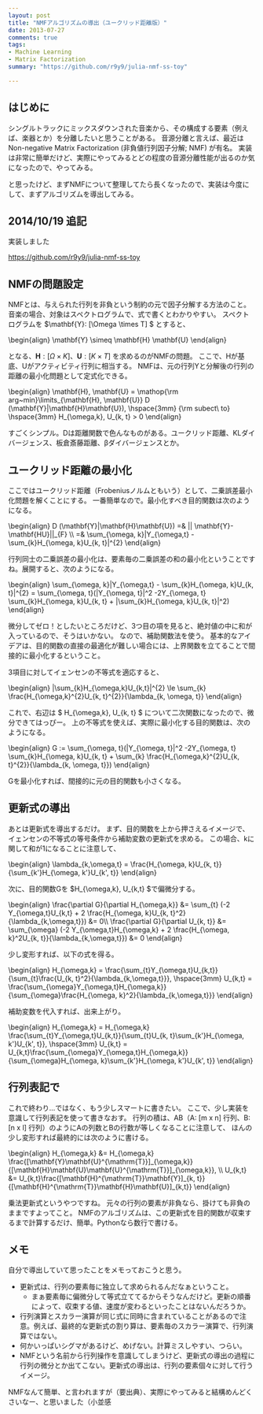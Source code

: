 ```yaml
---
layout: post
title: "NMFアルゴリズムの導出（ユークリッド距離版）"
date: 2013-07-27
comments: true
tags:
- Machine Learning
- Matrix Factorization
summary: "https://github.com/r9y9/julia-nmf-ss-toy"

---
```


## はじめに

シングルトラックにミックスダウンされた音楽から、その構成する要素（例えば、楽器とか）を分離したいと思うことがある。
音源分離と言えば、最近はNon-negative Matrix Factorization (非負値行列因子分解; NMF) が有名。
実装は非常に簡単だけど、実際にやってみるとどの程度の音源分離性能が出るのか気になったので、やってみる。

と思ったけど、まずNMFについて整理してたら長くなったので、実装は今度にして、まずアルゴリズムを導出してみる。

## 2014/10/19 追記

実装しました

https://github.com/r9y9/julia-nmf-ss-toy

## NMFの問題設定

NMFとは、与えられた行列を非負という制約の元で因子分解する方法のこと。
音楽の場合、対象はスペクトログラムで、式で書くとわかりやすい。
スペクトログラムを $\mathbf{Y}: [\Omega \times T] $
    とすると、

<div>
\begin{align}
\mathbf{Y} \simeq \mathbf{H} \mathbf{U}
\end{align}
</div>

となる、$\mathbf{H}: [\Omega \times K]、\mathbf{U}: [K \times T]$ を求めるのがNMFの問題。
ここで、Hが基底、Uがアクティビティ行列に相当する。
NMFは、元の行列Yと分解後の行列の距離の最小化問題として定式化できる。

<div>
\begin{align}
\mathbf{H}, \mathbf{U} = \mathop{\rm arg~min}\limits_{\mathbf{H}, \mathbf{U}} D (\mathbf{Y}|\mathbf{H}\mathbf{U}), \hspace{3mm} {\rm subect\ to} \hspace{3mm} H_{\omega,k}, U_{k, t} > 0
\end{align}
</div>

すごくシンプル。Dは距離関数で色んなものがある。ユークリッド距離、KLダイバージェンス、板倉斎藤距離、βダイバージェンスとか。

## ユークリッド距離の最小化

ここではユークリッド距離（Frobeniusノルムともいう）として、二乗誤差最小化問題を解くことにする。
一番簡単なので。最小化すべき目的関数は次のようになる。

<div>
\begin{align}
D (\mathbf{Y}|\mathbf{H}\mathbf{U}) =& || \mathbf{Y}-\mathbf{HU}||_{F} \\
=& \sum_{\omega, k}|Y_{\omega,t} - \sum_{k}H_{\omega, k}U_{k, t}|^{2}
\end{align}
</div>

行列同士の二乗誤差の最小化は、要素毎の二乗誤差の和の最小化ということですね。展開すると、次のようになる。

<div>
\begin{align}
\sum_{\omega, k}|Y_{\omega,t} - \sum_{k}H_{\omega, k}U_{k, t}|^{2}
= \sum_{\omega, t}(|Y_{\omega, t}|^2 -2Y_{\omega, t} \sum_{k}H_{\omega, k}U_{k, t} + |\sum_{k}H_{\omega, k}U_{k, t}|^2)
\end{align}
</div>

微分してゼロ！としたいところだけど、3つ目の項を見ると、絶対値の中に和が入っているので、そうはいかない。
なので、補助関数法を使う。
基本的なアイデアは、目的関数の直接の最適化が難しい場合には、上界関数を立てることで間接的に最小化するということ。

3項目に対してイェンセンの不等式を適応すると、

<div>
\begin{align}
|\sum_{k}H_{\omega,k}U_{k,t}|^{2} \le \sum_{k} \frac{H_{\omega,k}^{2}U_{k, t}^{2}}{\lambda_{k, \omega, t}}
\end{align}
</div>

これで、右辺は $ H\_{\omega,k}, U\_{k, t} $ について二次関数になったので、微分できてはっぴー。
上の不等式を使えば、実際に最小化する目的関数は、次のようになる。

<div>
\begin{align}
G := \sum_{\omega, t}(|Y_{\omega, t}|^2 -2Y_{\omega, t} \sum_{k}H_{\omega, k}U_{k, t} + \sum_{k} \frac{H_{\omega,k}^{2}U_{k, t}^{2}}{\lambda_{k, \omega, t}})
\end{align}
</div>

Gを最小化すれば、間接的に元の目的関数も小さくなる。

## 更新式の導出

あとは更新式を導出するだけ。
まず、目的関数を上から押さえるイメージで、イェンセンの不等式の等号条件から補助変数の更新式を求める。
この場合、kに関して和が1になることに注意して、

<div>
\begin{align}
\lambda_{k,\omega,t} = \frac{H_{\omega, k}U_{k, t}}{\sum_{k'}H_{\omega, k'}U_{k', t}}
\end{align}
</div>

次に、目的関数Gを $H\_{\omega,k}, U\_{k,t} $で偏微分する。

<div>
\begin{align}
\frac{\partial G}{\partial H_{\omega,k}} &= \sum_{t} (-2 Y_{\omega,t}U_{k,t} + 2 \frac{H_{\omega, k}U_{k, t}^2}{\lambda_{k,\omega,t}}) &= 0\\
\frac{\partial G}{\partial U_{k, t}} &= \sum_{\omega} (-2 Y_{\omega,t}H_{\omega,k} + 2 \frac{H_{\omega, k}^2U_{k, t}}{\lambda_{k,\omega,t}}) &= 0
\end{align}
</div>

少し変形すれば、以下の式を得る。

<div>
\begin{align}
H_{\omega,k} = \frac{\sum_{t}Y_{\omega,t}U_{k,t}}{\sum_{t}\frac{U_{k, t}^2}{\lambda_{k,\omega,t}}}, \hspace{3mm}
U_{k,t} = \frac{\sum_{\omega}Y_{\omega,t}H_{\omega,k}}{\sum_{\omega}\frac{H_{\omega, k}^2}{\lambda_{k,\omega,t}}}
\end{align}
</div>

補助変数を代入すれば、出来上がり。

<div>
\begin{align}
H_{\omega,k} = H_{\omega,k} \frac{\sum_{t}Y_{\omega,t}U_{k,t}}{\sum_{t}U_{k, t}\sum_{k'}H_{\omega, k'}U_{k', t}}, \hspace{3mm}
U_{k,t} = U_{k,t}\frac{\sum_{\omega}Y_{\omega,t}H_{\omega,k}}{\sum_{\omega}H_{\omega, k}\sum_{k'}H_{\omega, k'}U_{k', t}}
\end{align}
</div>

## 行列表記で

これで終わり…ではなく、もう少しスマートに書きたい。
ここで、少し実装を意識して行列表記を使って書きなおす。
行列の積は、AB（A: [m x n] 行列、B: [n x l] 行列）のようにAの列数とBの行数が等しくなることに注意して、
ほんの少し変形すれば最終的には次のように書ける。

<div>
\begin{align}
H_{\omega,k} &= H_{\omega,k} \frac{[\mathbf{Y}\mathbf{U}^{\mathrm{T}}]_{\omega,k}}{[\mathbf{H}\mathbf{U}\mathbf{U}^{\mathrm{T}}]_{\omega,k}}, \\
U_{k,t} &= U_{k,t}\frac{[\mathbf{H}^{\mathrm{T}}\mathbf{Y}]_{k, t}}{[\mathbf{H}^{\mathrm{T}}\mathbf{H}\mathbf{U}]_{k,t}}
\end{align}
</div>

乗法更新式というやつですね。
元々の行列の要素が非負なら、掛けても非負のままですよってこと。
NMFのアルゴリズムは、この更新式を目的関数が収束するまで計算するだけ、簡単。Pythonなら数行で書ける。

## メモ

自分で導出していて思ったことをメモっておこうと思う。

- 更新式は、行列の要素毎に独立して求められるんだなぁということ。
    - まぁ要素毎に偏微分して等式立ててるからそうなんだけど。更新の順番によって、収束する値、速度が変わるといったことはないんだろうか。
- 行列演算とスカラー演算が同じ式に同時に含まれていることがあるので注意。例えば、最終的な更新式の割り算は、要素毎のスカラー演算で、行列演算ではない。
- 何かいっぱいシグマがあるけど、めげない。計算ミスしやすい、つらい。
- NMFという名前から行列操作を意識してしまうけど、更新式の導出の過程に行列の微分とか出てこない。更新式の導出は、行列の要素個々に対して行うイメージ。

NMFなんて簡単、と言われますが（要出典）、実際にやってみると結構めんどくさいなー、と思いました（小並感
